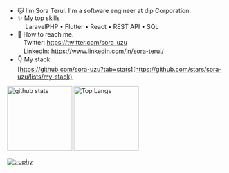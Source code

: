 - 🐱 I’m Sora Terui. I'm a software engineer at dip Corporation.
- ✨ My top skills </br>
　 LaravelPHP • Flutter • React • REST API • SQL
- 📨 How to reach me. </br>
  　Twitter: https://twitter.com/sora_uzu </br>
  　LinkedIn: https://www.linkedin.com/in/sora-terui/
- 👇 My stack </br>
    [https://github.com/sora-uzu?tab=stars](https://github.com/stars/sora-uzu/lists/my-stack)
<p align="left">
  <img alt="github stats" height="150px" src="https://github-readme-stats.vercel.app/api?username=sora-uzu&count_private=true&show_icons=true&show_icons=true&theme=transparent" />
  <img alt="Top Langs" height="150px" src="https://github-readme-stats.vercel.app/api/top-langs/?username=sora-uzu&layout=compact&count_private=true&show_icons=true&theme=transparent" />
</p>

[![trophy](https://github-profile-trophy.vercel.app/?username=sora-uzu&theme=transparent&column=7
)](https://github.com/ryo-ma/github-profile-trophy)
